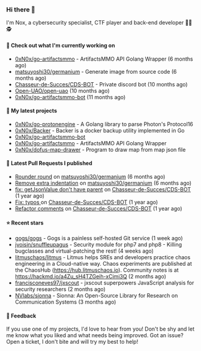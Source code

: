 ### Hi there 👋

I'm Nox, a cybersecurity specialist, CTF player and back-end developer 👨‍💻 🕵️

#### 👷 Check out what I'm currently working on

- [0xN0x/go-artifactsmmo](https://github.com/0xN0x/go-artifactsmmo) - ArtifactsMMO API Golang Wrapper (6 months ago)
- [matsuyoshi30/germanium](https://github.com/matsuyoshi30/germanium) - Generate image from source code (6 months ago)
- [Chasseur-de-Succes/CDS-BOT](https://github.com/Chasseur-de-Succes/CDS-BOT) - Private discord bot (10 months ago)
- [Open-UAO/open-uao](https://github.com/Open-UAO/open-uao) (10 months ago)
- [0xN0x/go-artifactsmmo-bot](https://github.com/0xN0x/go-artifactsmmo-bot) (11 months ago)

#### 🌱 My latest projects

- [0xN0x/go-protonengine](https://github.com/0xN0x/go-protonengine) - A Golang library to parse Photon&#39;s Protocol16 
- [0xN0x/Backer](https://github.com/0xN0x/Backer) - Backer is a docker backup utility implemented in Go
- [0xN0x/go-artifactsmmo-bot](https://github.com/0xN0x/go-artifactsmmo-bot)
- [0xN0x/go-artifactsmmo](https://github.com/0xN0x/go-artifactsmmo) - ArtifactsMMO API Golang Wrapper
- [0xN0x/dofus-map-drawer](https://github.com/0xN0x/dofus-map-drawer) - Program to draw map from map json file

#### 🔨 Latest Pull Requests I published

- [Rounder round](https://github.com/matsuyoshi30/germanium/pull/42) on [matsuyoshi30/germanium](https://github.com/matsuyoshi30/germanium) (6 months ago)
- [Remove extra indentation](https://github.com/matsuyoshi30/germanium/pull/41) on [matsuyoshi30/germanium](https://github.com/matsuyoshi30/germanium) (6 months ago)
- [fix: getJsonValue don&#39;t have parent](https://github.com/Chasseur-de-Succes/CDS-BOT/pull/160) on [Chasseur-de-Succes/CDS-BOT](https://github.com/Chasseur-de-Succes/CDS-BOT) (1 year ago)
- [Fix: typos ](https://github.com/Chasseur-de-Succes/CDS-BOT/pull/158) on [Chasseur-de-Succes/CDS-BOT](https://github.com/Chasseur-de-Succes/CDS-BOT) (1 year ago)
- [Refactor comments](https://github.com/Chasseur-de-Succes/CDS-BOT/pull/155) on [Chasseur-de-Succes/CDS-BOT](https://github.com/Chasseur-de-Succes/CDS-BOT) (1 year ago)

#### ⭐ Recent stars

- [gogs/gogs](https://github.com/gogs/gogs) - Gogs is a painless self-hosted Git service (1 week ago)
- [jvoisin/snuffleupagus](https://github.com/jvoisin/snuffleupagus) - Security module for php7 and php8 - Killing bugclasses and virtual-patching the rest! (4 weeks ago)
- [litmuschaos/litmus](https://github.com/litmuschaos/litmus) - Litmus helps  SREs and developers practice chaos engineering in a Cloud-native way. Chaos experiments are published at the ChaosHub  (https://hub.litmuschaos.io). Community notes is at https://hackmd.io/a4Zu_sH4TZGeih-xCimi3Q (2 months ago)
- [francisconeves97/jxscout](https://github.com/francisconeves97/jxscout) - jxscout superpowers JavaScript analysis for security researchers (2 months ago)
- [NVlabs/sionna](https://github.com/NVlabs/sionna) - Sionna: An Open-Source Library for Research on Communication Systems (3 months ago)

#### 💬 Feedback

If you use one of my projects, I'd love to hear from you! Don't be shy and let me know what you liked
and what needs being improved. Got an issue? Open a ticket, I don't bite and will try my best to help!
